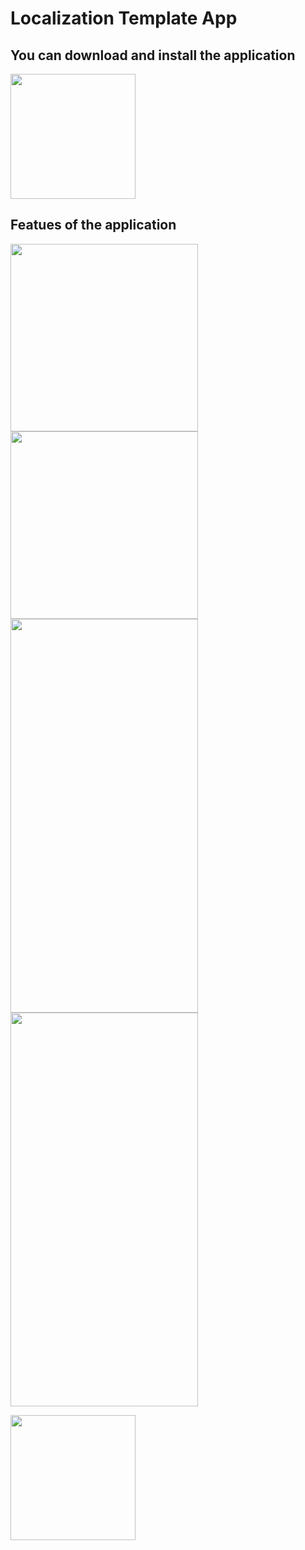 # Localization Template App

## You can download and install the application
[<img src="https://user-images.githubusercontent.com/56734609/114069097-0a59e500-98b8-11eb-9dd5-047b4d2e4fb5.png" width="200" height="200">](https://t.me/android_projects/83 "On Telegram")

## Featues of the application

<img src="https://user-images.githubusercontent.com/56734609/145710901-908a5192-ffd9-417c-982b-837a003f275f.png" width="300" heigth="630" /> 
<img src="https://user-images.githubusercontent.com/56734609/145710903-d04faf5b-0f1d-42ed-9a8e-3afa1def92d6.png" width="300" heigth="630" />
<img src="https://user-images.githubusercontent.com/56734609/145710905-98251675-e389-4ad1-8a5c-093bc1e6a6ad.png" width="300" height="630"/> 
<img src="https://user-images.githubusercontent.com/56734609/145710906-3b20e406-58ed-45ca-b3ba-523d60b47d65.png" width="300" height="630"/> 

[<img src="https://user-images.githubusercontent.com/56734609/114071381-7ccbc480-98ba-11eb-959f-674cb3a25e1e.png" width="200" height="200">](https://youtu.be/JVPhSvs-e4g "On Youtube")

